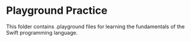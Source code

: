 # Playground Practice

This folder contains .playground files for learning the fundamentals of the Swift programming language.
